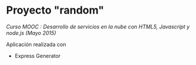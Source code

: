 # Proyecto "random" 
*Curso MOOC :  Desarrollo de servicios en la nube con HTML5, Javascript y node.js *(Mayo 2015)**

Aplicación realizada con 

-  Express Generator
 

